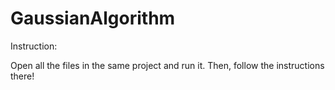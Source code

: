 # GaussianAlgorithm


Instruction:

Open all the files in the same project and run it. Then, follow the instructions there!
